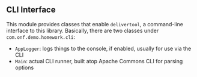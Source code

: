 
## CLI Interface

This module provides classes that enable `delivertool`, a command-line interface to this library.
Basically, there are two classes under `com.onf.demo.homework.cli`:
- `AppLogger`: logs things to the console, if enabled, usually for use via the CLI
- `Main`: actual CLI runner, built atop Apache Commons CLI for parsing options
